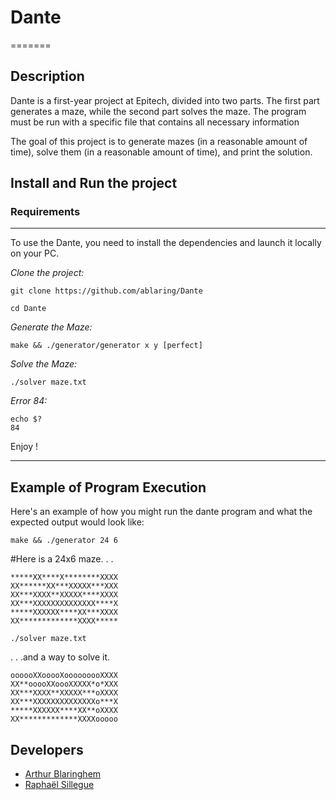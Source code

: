 # Dante
=======

## Description
Dante is a first-year project at Epitech, divided into two parts. The first part generates a maze, while the second part solves the maze. The program must be run with a specific file that contains all necessary information

The goal of this project is to generate mazes (in a reasonable amount of time), solve them (in a reasonable
amount of time), and print the solution.

## Install and Run the project
### Requirements
---
To use the Dante, you need to install the dependencies and launch it locally on your PC.

*Clone the project:*
```
git clone https://github.com/ablaring/Dante

cd Dante
```

*Generate the Maze:*
```
make && ./generator/generator x y [perfect]
```

*Solve the Maze:*
```
./solver maze.txt
```

*Error 84:*
```
echo $?
84
```

Enjoy !

---

## Example of Program Execution
Here's an example of how you might run the dante program and what the expected output would look like:

```
make && ./generator 24 6
```
#Here is a 24x6 maze. . .
```
*****XX****X********XXXX
XX******XX***XXXXX***XXX
XX***XXXX**XXXXX****XXXX
XX***XXXXXXXXXXXXXX****X
*****XXXXXX****XX***XXXX
XX*************XXXX*****
```

```
./solver maze.txt
```

. . .and a way to solve it.
```
oooooXXooooXooooooooXXXX
XX**ooooXXoooXXXXX*o*XXX
XX***XXXX**XXXXX***oXXXX
XX***XXXXXXXXXXXXXXo***X
*****XXXXXX****XX**oXXXX
XX*************XXXXooooo
```

## Developers
- [Arthur Blaringhem](https://github.com/ablaring)
- [Raphaël Sillegue](https://github.com/raaphh)
